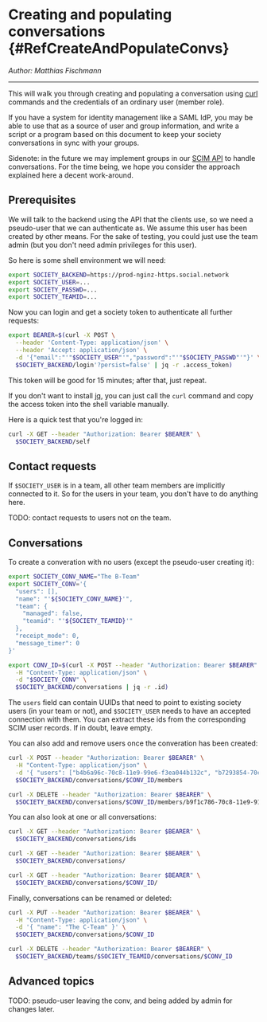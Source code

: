 # Creating and populating conversations {#RefCreateAndPopulateConvs}

_Author: Matthias Fischmann_

---

This will walk you through creating and populating a conversation
using [curl](https://curl.haxx.se/) commands and the credentials of an
ordinary user (member role).

If you have a system for identity management like a SAML IdP, you may
be able to use that as a source of user and group information, and
write a script or a program based on this document to keep your society
conversations in sync with your groups.

Sidenote: in the future we may implement groups in our [SCIM
API](http://www.simplecloud.info/) to handle conversations.  For the
time being, we hope you consider the approach explained here a decent
work-around.


## Prerequisites

We will talk to the backend using the API that the clients use, so we
need a pseudo-user that we can authenticate as.  We assume this user
has been created by other means.  For the sake of testing, you could
just use the team admin (but you don't need admin privileges for this
user).

So here is some shell environment we will need:

```bash
export SOCIETY_BACKEND=https://prod-nginz-https.social.network
export SOCIETY_USER=...
export SOCIETY_PASSWD=...
export SOCIETY_TEAMID=...
```

Now you can login and get a society token to authenticate all further
requests:

```bash
export BEARER=$(curl -X POST \
  --header 'Content-Type: application/json' \
  --header 'Accept: application/json' \
  -d '{"email":"'"$SOCIETY_USER"'","password":"'"$SOCIETY_PASSWD"'"}' \
  $SOCIETY_BACKEND/login'?persist=false' | jq -r .access_token)
```

This token will be good for 15 minutes; after that, just repeat.

If you don't want to install [jq](https://stedolan.github.io/jq/), you
can just call the `curl` command and copy the access token into the
shell variable manually.

Here is a quick test that you're logged in:

```bash
curl -X GET --header "Authorization: Bearer $BEARER" \
  $SOCIETY_BACKEND/self
```


## Contact requests

If `$SOCIETY_USER` is in a team, all other team members are implicitly
connected to it.  So for the users in your team, you don't have to do
anything here.

TODO: contact requests to users not on the team.


## Conversations

To create a converation with no users (except the pseudo-user creating it):

```bash
export SOCIETY_CONV_NAME="The B-Team"
export SOCIETY_CONV='{
  "users": [],
  "name": "'${SOCIETY_CONV_NAME}'",
  "team": {
    "managed": false,
    "teamid": "'${SOCIETY_TEAMID}'"
  },
  "receipt_mode": 0,
  "message_timer": 0
}'

export CONV_ID=$(curl -X POST --header "Authorization: Bearer $BEARER" \
  -H "Content-Type: application/json" \
  -d "$SOCIETY_CONV" \
  $SOCIETY_BACKEND/conversations | jq -r .id)
```

The `users` field can contain UUIDs that need to point to existing
society users (in your team or not), and `$SOCIETY_USER` needs to have an
accepted connection with them.  You can extract these ids from the
corresponding SCIM user records.  If in doubt, leave empty.

You can also add and remove users once the converation has been
created:

```bash
curl -X POST --header "Authorization: Bearer $BEARER" \
  -H "Content-Type: application/json" \
  -d '{ "users": ["b4b6a96c-70c8-11e9-99e6-f3ea044b132c", "b7293854-70c8-11e9-b620-97ff1eba6324"] }' \
  $SOCIETY_BACKEND/conversations/$CONV_ID/members

curl -X DELETE --header "Authorization: Bearer $BEARER" \
  $SOCIETY_BACKEND/conversations/$CONV_ID/members/b9f1c786-70c8-11e9-91a6-fbeb48cdcdd1
```

You can also look at one or all conversations:

```bash
curl -X GET --header "Authorization: Bearer $BEARER" \
  $SOCIETY_BACKEND/conversations/ids

curl -X GET --header "Authorization: Bearer $BEARER" \
  $SOCIETY_BACKEND/conversations/

curl -X GET --header "Authorization: Bearer $BEARER" \
  $SOCIETY_BACKEND/conversations/$CONV_ID/
```

Finally, conversations can be renamed or deleted:

```bash
curl -X PUT --header "Authorization: Bearer $BEARER" \
  -H "Content-Type: application/json" \
  -d '{ "name": "The C-Team" }' \
  $SOCIETY_BACKEND/conversations/$CONV_ID

curl -X DELETE --header "Authorization: Bearer $BEARER" \
  $SOCIETY_BACKEND/teams/$SOCIETY_TEAMID/conversations/$CONV_ID
```


## Advanced topics

TODO: pseudo-user leaving the conv, and being added by admin for changes later.
